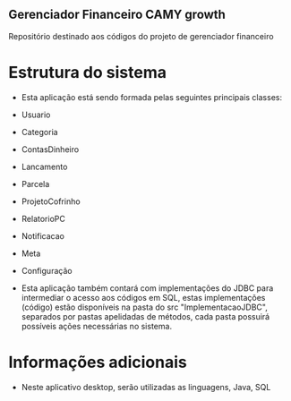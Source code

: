 ## Gerenciador Financeiro CAMY growth

Repositório destinado aos códigos do projeto de gerenciador financeiro

# Estrutura do sistema

- Esta aplicação está sendo formada pelas seguintes principais classes:
- Usuario 
- Categoria
- ContasDinheiro
- Lancamento
- Parcela
- ProjetoCofrinho
- RelatorioPC
- Notificacao
- Meta
- Configuração

- Esta aplicação também contará com implementações do JDBC para intermediar o acesso aos códigos em SQL, estas implementações (código) estão disponíveis na pasta do src "ImplementacaoJDBC", separados por pastas apelidadas de métodos, cada pasta possuirá possíveis ações necessárias no sistema. 

# Informações adicionais

- Neste aplicativo desktop, serão utilizadas as linguagens, Java, SQL
